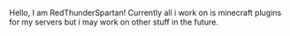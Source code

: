 Hello, I am RedThunderSpartan!
Currently all i work on is minecraft plugins for my servers but i may work on other stuff in the future.

<!---
RedThunder1/RedThunder1 is a ✨ special ✨ repository because its `README.md` (this file) appears on your GitHub profile.
You can click the Preview link to take a look at your changes.
--->
